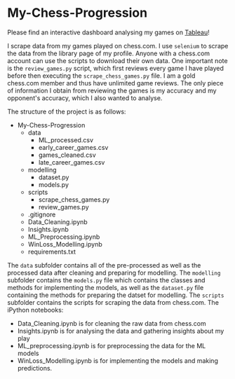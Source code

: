 # My-Chess-Progression

Please find an interactive dashboard analysing my games on [Tableau](https://public.tableau.com/app/profile/zain.ibrahim.siddiqi/viz/MyChessProgression/Dashboard1)!

I scrape data from my games played on chess.com. I use `selenium` to scrape the data from the library page of my profile. 
Anyone with a chess.com account can use the scripts to download their own data. One important note is the `review_games.py` script, which first reviews every game I have
played before then executing the `scrape_chess_games.py` file. I am a gold chess.com member and thus have unlimited game reviews. The only piece of information I obtain
from reviewing the games is my accuracy and my opponent's accuracy, which I also wanted to analyse. 

The structure of the project is as follows:

- My-Chess-Progression
  - data
    - ML_processed.csv
    - early_career_games.csv
    - games_cleaned.csv
    - late_career_games.csv
  - modelling
    - dataset.py
    - models.py
  - scripts
    - scrape_chess_games.py
    - review_games.py
  - .gitignore
  - Data_Cleaning.ipynb
  - Insights.ipynb
  - ML_Preprocessing.ipynb
  - WinLoss_Modelling.ipynb
  - requirements.txt

The `data` subfolder contains all of the pre-processed as well as the processed data after cleaning and preparing for modelling.
The `modelling` subfolder contains the `models.py` file which contains the classes and methods for implementing the models, as well as the `dataset.py` file containing the methods
for preparing the datset for modelling.
The `scripts` subfolder contains the scripts for scraping the data from chess.com.
The iPython notebooks:
  - Data_Cleaning.ipynb is for cleaning the raw data from chess.com
  - Insights.ipynb is for analysing the data and gathering insights about my play
  - ML_preprocessing.ipynb is for preprocessing the data for the ML models
  - WinLoss_Modelling.ipynb is for implementing the models and making predictions.








